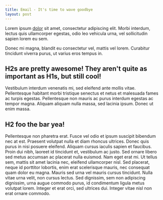 ```yaml
---
title: Email - It's time to wave goodbye
layout: post
---
```


Lorem ipsum [dolor](#) sit amet, consectetur adipiscing elit. Morbi interdum, lectus quis ullamcorper egestas, odio leo vehicula urna, vel sollicitudin sapien lorem eu sem. 

Donec mi magna, blandit eu consectetur vel, mattis vel lorem. Curabitur tincidunt viverra purus, ut varius eros tempus in. 

## H2s are pretty awesome! They aren't quite as important as H1s, but still cool! 

Vestibulum interdum venenatis mi, sed eleifend ante mollis vitae. Pellentesque habitant morbi tristique senectus et netus et malesuada fames ac turpis egestas. Pellentesque non mauris ac purus interdum egestas ac tempor magna. Aliquam aliquam nulla massa, sed lacinia ipsum. Donec ut enim massa.

## H2 foo the bar yea! 

Pellentesque non pharetra erat. Fusce vel odio et ipsum suscipit bibendum nec at est. Praesent volutpat nulla et diam rhoncus ultrices. Donec quis purus in nisi posuere eleifend. Aliquam cursus iaculis sapien et faucibus. Proin dui nibh, laoreet id tincidunt et, vestibulum ac justo. Sed ornare libero sed metus accumsan ac placerat nulla euismod. Nam eget erat mi. Ut tellus sem, mattis sit amet lacinia nec, eleifend ullamcorper nisl. Sed placerat, neque id porttitor lobortis, enim erat scelerisque mauris, nec consequat quam dolor eu magna. Mauris sed urna vel mauris cursus tincidunt. Nulla vitae urna velit, non cursus lectus. Sed dignissim, sem non adipiscing dignissim, urna augue commodo purus, id condimentum ligula metus volutpat lorem. Integer et erat orci, sed ultrices dui. Integer vitae nisl non erat ornare commodo.